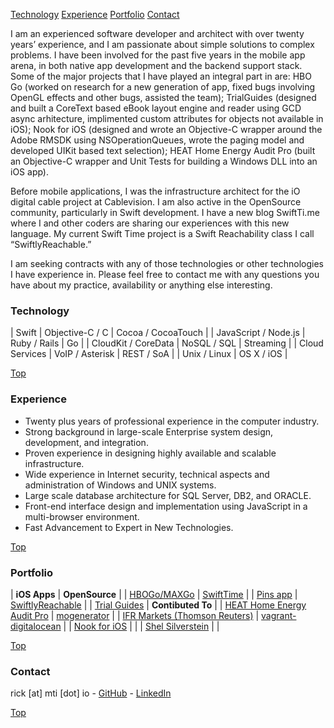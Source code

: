 [Technology](#technology) [Experience](#experience) [Portfolio](#portfolio) [Contact](#contact)

I am an experienced software developer and architect with over twenty years’ experience, and I am passionate about simple solutions to complex problems. I have been involved for the past five years in the mobile app arena, in both native app development and the backend support stack. Some of the major projects that I have played an integral part in are: HBO Go (worked on research for a new generation of app, fixed bugs involving OpenGL effects and other bugs, assisted the team); TrialGuides (designed and built a CoreText based eBook layout engine and reader using GCD async arhitecture, implimented custom attributes for objects not available in iOS); Nook for iOS (designed and wrote an Objective-C wrapper around the Adobe RMSDK using NSOperationQueues, wrote the paging model and developed UIKit based text selection); HEAT Home Energy Audit Pro (built an Objective-C wrapper and Unit Tests for building a Windows DLL into an iOS app).

Before mobile applications, I was the infrastructure architect for the iO digital cable project at Cablevision. I am also active in the OpenSource community, particularly in Swift development. I have a new blog SwiftTi.me where I and other coders are sharing our experiences with this new language. My current Swift Time project is a Swift Reachability class I call “SwiftlyReachable.”

I am seeking contracts with any of those technologies or other technologies I have experience in. Please feel free to contact me with any questions you have about my practice, availability or anything else interesting.

### Technology

| Swift | Objective-C / C | Cocoa / CocoaTouch |
| JavaScript / Node.js | Ruby / Rails | Go |
| CloudKit / CoreData | NoSQL / SQL | Streaming |
| Cloud Services | VoIP / Asterisk | REST / SoA |
| Unix / Linux | OS X / iOS |

[Top](#)

### Experience

* Twenty plus years of professional experience in the computer industry.
* Strong background in large-scale Enterprise system design, development, and integration.
* Proven experience in designing highly available and scalable infrastructure.
* Wide experience in Internet security, technical aspects and administration of Windows and UNIX systems.
* Large scale database architecture for SQL Server, DB2, and ORACLE.
* Front-end interface design and implementation using JavaScript in a multi-browser environment.
* Fast Advancement to Expert in New Technologies.

[Top](#)

### Portfolio

| __iOS Apps__ | __OpenSource__ |
| [HBOGo/MAXGo](https://itunes.apple.com/us/app/hbo-go/id429775439?mt=8) | [SwiftTime](http://swiftti.me) |
| [Pins app](https://angel.co/pins-1) | [SwiftlyReachable](https://github.com/swifttime/SwiftlyReachable) |
| [Trial Guides](https://itunes.apple.com/us/app/trial-guides/id555723807?mt=8) | __Contibuted To__ |
| [HEAT Home Energy Audit Pro](https://itunes.apple.com/us/app/heat-home-energy-audit-pro/id537939000?mt=8) | [mogenerator](https://github.com/rentzsch/mogenerator) |
| [IFR Markets (Thomson Reuters)](http://download.cnet.com/Thomson-Reuters-IFR-Markets/3000-2164_4-75634352.html) | [vagrant-digitalocean](https://github.com/smdahlen/vagrant-digitalocean) |
| [Nook for iOS](https://itunes.apple.com/us/app/nook/id373582546?mt=8) | |
| [Shel Silverstein](https://itunes.apple.com/us/app/shel-silversteins-animations/id336791939?mt=8) | |

[Top](#)

### Contact

rick [at] mti [dot] io - [GitHub](https://github.com/rickw/) - [LinkedIn](https://linkedin.com/rickwindham/)

[Top](#)
